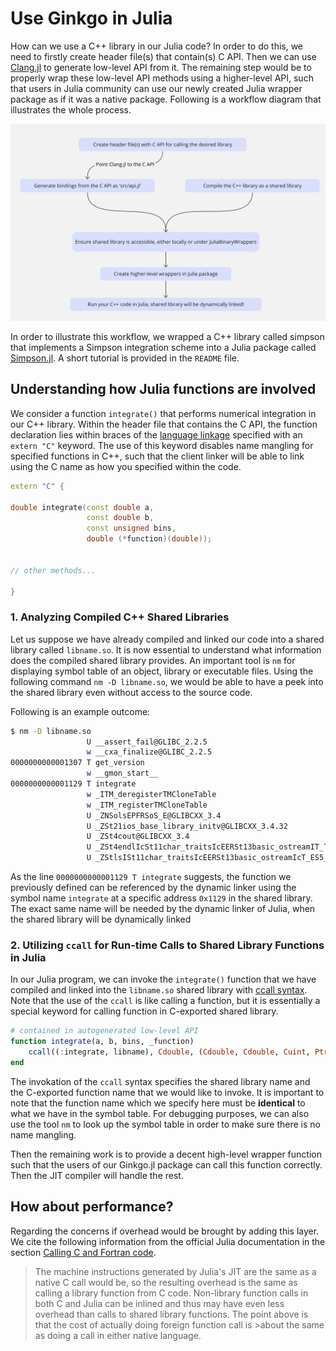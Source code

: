 # Use Ginkgo in Julia

How can we use a C++ library in our Julia code? In order to do this, we need to firstly create header file(s) that contain(s) C API. Then we can use [Clang.jl](https://github.com/JuliaInterop/Clang.jl) to generate low-level API from it. The remaining step would be to properly wrap these low-level API methods using a higher-level API, such that users in Julia community can use our newly created Julia wrapper package as if it was a native package. Following is a workflow diagram that illustrates the whole process.


![Using C++ code in Julia](../assets/cpp2julia_workflow.jpg)


In order to illustrate this workflow, we wrapped a C++ library called simpson that implements a Simpson integration scheme into a Julia package called [Simpson.jl](https://github.com/youwuyou/Simpson.jl). A short tutorial is provided in the `README` file.



## Understanding how Julia functions are involved

We consider a function `integrate()` that performs numerical integration in our C++ library. Within the header file that contains the C API, the function declaration lies within braces of the [language linkage](https://en.cppreference.com/w/cpp/language/language_linkage) specified with an `extern "C"` keyword. The use of this keyword disables name mangling for specified functions in C++, such that the client linker will be able to link using the C name as how you specified within the code.


```C++
extern "C" {

double integrate(const double a,
                 const double b,
                 const unsigned bins,
                 double (*function)(double));


// other methods...

}
```


### 1. Analyzing Compiled C++ Shared Libraries

Let us suppose we have already compiled and linked our code into a shared library called `libname.so`. It is now essential to understand what information does the compiled shared library provides. An important tool is `nm` for displaying symbol table of an object, library or executable files. Using the following command `nm -D libname.so`, we would be able to have a peek into the shared library even without access to the source code.

Following is an example outcome:

```bash
$ nm -D libname.so
                 U __assert_fail@GLIBC_2.2.5
                 w __cxa_finalize@GLIBC_2.2.5
0000000000001307 T get_version
                 w __gmon_start__
0000000000001129 T integrate
                 w _ITM_deregisterTMCloneTable
                 w _ITM_registerTMCloneTable
                 U _ZNSolsEPFRSoS_E@GLIBCXX_3.4
                 U _ZSt21ios_base_library_initv@GLIBCXX_3.4.32
                 U _ZSt4cout@GLIBCXX_3.4
                 U _ZSt4endlIcSt11char_traitsIcEERSt13basic_ostreamIT_T0_ES6_@GLIBCXX_3.4
                 U _ZStlsISt11char_traitsIcEERSt13basic_ostreamIcT_ES5_PKc@GLIBCXX_3.4
```

As the line `0000000000001129 T integrate` suggests, the function we previously defined can be referenced by the dynamic linker using the symbol name `integrate` at a specific address `0x1129` in the shared library. The exact same name will be needed by the dynamic linker of Julia, when the shared library will be dynamically linked 

### 2. Utilizing `ccall` for Run-time Calls to Shared Library Functions in Julia

In our Julia program, we can invoke the `integrate()` function that we have compiled and linked into the `libname.so` shared library with [ccall syntax](https://web.mit.edu/julia_v0.6.2/julia/share/doc/julia/html/en/stdlib/c.html#ccall). Note that the use of the `ccall` is like calling a function, but it is essentially a special keyword for calling function in C-exported shared library.

```julia
# contained in autogenerated low-level API
function integrate(a, b, bins, _function)
    ccall((:integrate, libname), Cdouble, (Cdouble, Cdouble, Cuint, Ptr{Cvoid}), a, b, bins, _function)
end
```

The invokation of the `ccall` syntax specifies the shared library name and the C-exported function name that we would like to invoke. It is important to note that the function name which we specify here must be **identical** to what we have in the symbol table. For debugging purposes, we can also use the tool `nm` to look up the symbol table in order to make sure there is no name mangling.

Then the remaining work is to provide a decent high-level wrapper function such that the users of our Ginkgo.jl package can call this function correctly. Then the JIT compiler will handle the rest.


## How about performance?

Regarding the concerns if overhead would be brought by adding this layer. We cite the following information from the official Julia documentation in the section [Calling C and Fortran code](https://docs.julialang.org/en/v1/manual/calling-c-and-fortran-code/).

>The machine instructions generated by Julia's JIT are the same as a native C call would be, so the resulting overhead is the same as calling a library function from C code. Non-library function calls in both C and Julia can be inlined and thus may have even less overhead than calls to shared library functions. The point above is that the cost of actually doing foreign function call is >about the same as doing a call in either native language.

